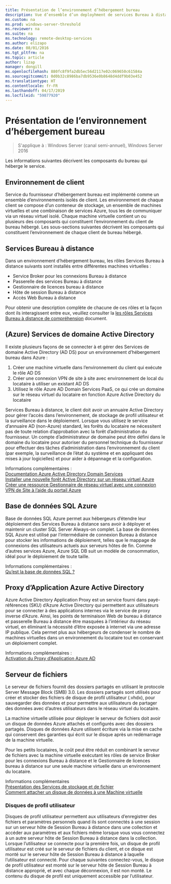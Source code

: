 ```yaml
---
title: Présentation de l’environnement d’hébergement bureau
description: Vue d’ensemble d’un deployhment de services Bureau à distance à l’aide d’Azure IaaS.
ms.custom: na
ms.prod: windows-server-threshold
ms.reviewer: na
ms.suite: na
ms.technology: remote-desktop-services
ms.author: elizapo
ms.date: 08/01/2016
ms.tgt_pltfrm: na
ms.topic: article
author: lizap
manager: dongill
ms.openlocfilehash: 880fc8f9fa2db5ec56d2117e02c069650c61584a
ms.sourcegitcommit: 0d0b32c8986ba7db9536e0b8648d4ddf9b03e452
ms.translationtype: HT
ms.contentlocale: fr-FR
ms.lasthandoff: 04/17/2019
ms.locfileid: "59877920"
---
```

# <a name="understanding-the-desktop-hosting-environment"></a>Présentation de l’environnement d’hébergement bureau

>S'applique à : Windows Server (canal semi-annuel), Windows Server 2016

Les informations suivantes décrivent les composants du bureau qui héberge le service.  
  
## <a name="tenant-environment"></a>Environnement de client  
Service du fournisseur d’hébergement bureau est implémenté comme un ensemble d’environnements isolés de client. Les environnement de chaque client se compose d’un conteneur de stockage, un ensemble de machines virtuelles et une combinaison de services Azure, tous les de communiquer via un réseau virtuel isolé. Chaque machine virtuelle contient un ou plusieurs des composants qui constituent l’environnement du client de bureau hébergé. Les sous-sections suivantes décrivent les composants qui constituent l’environnement de chaque client de bureau hébergé.

## <a name="remote-desktop-services"></a>Services Bureau à distance
Dans un environnement d’hébergement bureau, les rôles Services Bureau à distance suivants sont installés entre différentes machines virtuelles :

  - Service Broker pour les connexions Bureau à distance
  - Passerelle des services Bureau à distance
  - Gestionnaire de licences bureau à distance
  - Hôte de session Bureau à distance
  - Accès Web Bureau à distance

Pour obtenir une description complète de chacune de ces rôles et la façon dont ils interagissent entre eux, veuillez consulter la [les rôles Services Bureau à distance de compréhension](Understanding-RDS-roles.md) document.
  
##  <a name="azure-active-directory-domain-services"></a>(Azure) Services de domaine Active Directory  
Il existe plusieurs façons de se connecter à et gérer des Services de domaine Active Directory (AD DS) pour un environnement d’hébergement bureau dans Azure :

1. Créer une machine virtuelle dans l’environnement du client qui exécute le rôle AD DS
2. Créer une connexion VPN de site à site avec environnement de local du locataire à utiliser un existant AD DS
3. Utilisez le rôle Azure AD Domain Services PaaS, ce qui crée un domaine sur le réseau virtuel du locataire en fonction Azure Active Directory du locataire

Services Bureau à distance, le client doit avoir un annuaire Active Directory pour gérer l’accès dans l’environnement, de stockage de profil utilisateur et la surveillance dans le déploiement. Lorsque vous utilisez le service d’annuaire AD (non-Azure) standard, les forêts du locataire ne nécessitent pas de toute relation d’approbation avec la forêt d’administration du fournisseur. Un compte d’administrateur de domaine peut être défini dans le domaine du locataire pour autoriser du personnel technique du fournisseur pour effectuer des tâches d’administration dans l’environnement du client (par exemple, la surveillance de l’état du système et en appliquant des mises à jour logicielles) et pour aider à dépannage et la configuration.  
    
Informations complémentaires :  
[Documentation Azure Active Directory Domain Services](https://azure.microsoft.com/documentation/services/active-directory-ds/)  
[Installer une nouvelle forêt Active Directory sur un réseau virtuel Azure](https://azure.microsoft.com/documentation/articles/active-directory-new-forest-virtual-machine/)  
[Créer une ressource Gestionnaire de réseau virtuel avec une connexion VPN de Site à l’aide du portail Azure](https://azure.microsoft.com/documentation/articles/vpn-gateway-howto-site-to-site-resource-manager-portal/)  
  
## <a name="azure-sql-database"></a>Base de données SQL Azure  
Base de données SQL Azure permet aux hébergeurs d’étendre leur déploiement des Services Bureau à distance sans avoir à déployer et maintenir un cluster SQL Server Always-on complet. La base de données SQL Azure est utilisé par l’intermédiaire de connexion Bureau à distance pour stocker les informations de déploiement, telles que le mappage de connexions des utilisateurs actuels aux serveurs hôtes de fin. Comme d’autres services Azure, Azure SQL DB suit un modèle de consommation, idéal pour le déploiement de toute taille.   
  
Informations complémentaires :  
[Qu’est la base de données SQL ?](https://azure.microsoft.com/documentation/articles/sql-database-technical-overview/)  
  
## <a name="azure-active-directory-application-proxy"></a>Proxy d’Application Azure Active Directory  
Azure Active Directory Application Proxy est un service fourni dans payé-références (SKU) d’Azure Active Directory qui permettent aux utilisateurs pour se connecter à des applications internes via le service de proxy inverse d’Azure. Ainsi, les points de terminaison Web de bureau à distance et passerelle Bureau à distance être masquées à l’intérieur du réseau virtuel, en éliminant la nécessité d’être exposée à internet via une adresse IP publique. Cela permet plus aux hébergeurs de condenser le nombre de machines virtuelles dans un environnement du locataire tout en conservant un déploiement complet.
  
Informations complémentaires :  
[Activation du Proxy d’Application Azure AD](https://azure.microsoft.com/documentation/articles/active-directory-application-proxy-enable/)  
    
## <a name="file-server"></a>Serveur de fichiers  
Le serveur de fichiers fournit des dossiers partagés en utilisant le protocole Server Message Block (SMB) 3.0. Les dossiers partagés sont utilisés pour créer et stocker des fichiers de disque de profil utilisateur (.vhdx), pour sauvegarder des données et pour permettre aux utilisateurs de partager des données avec d’autres utilisateurs dans le réseau virtuel du locataire.
  
La machine virtuelle utilisée pour déployer le serveur de fichiers doit avoir un disque de données Azure attachés et configurés avec des dossiers partagés. Disques de données Azure utilisent écriture via la mise en cache qui conservent des garanties qui écrit sur le disque après un redémarrage de la machine virtuelle.  
  
Pour les petits locataires, le coût peut être réduit en combinant le serveur de fichiers avec la machine virtuelle exécutant les rôles de service Broker pour les connexions Bureau à distance et le Gestionnaire de licences bureau à distance sur une seule machine virtuelle dans un environnement du locataire.  
  
Informations complémentaires  
[Présentation des Services de stockage et de fichier](https://technet.microsoft.com/library/hh831487.aspx)  
[Comment attacher un disque de données à une Machine virtuelle](http://www.windowsazure.com/manage/windows/how-to-guides/attach-a-disk/)  
  
### <a name="user-profile-disks"></a>Disques de profil utilisateur  
Disques de profil utilisateur permettent aux utilisateurs d’enregistrer des fichiers et paramètres personnels quand ils sont connectés à une session sur un serveur hôte de Session Bureau à distance dans une collection et accéder aux paramètres et aux fichiers même lorsque vous vous connectez à un autre serveur hôte de Session Bureau à distance dans la collection. Lorsque l’utilisateur se connecte pour la première fois, un disque de profil utilisateur est créé sur le serveur de fichiers du client, et ce disque est monté sur le serveur hôte de Session Bureau à distance à laquelle l’utilisateur est connecté. Pour chaque suivantes connectez-vous, le disque de profil utilisateur est monté sur le serveur hôte de Session Bureau à distance approprié, et avec chaque déconnexion, il est non monté. Le contenu du disque de profil est uniquement accessible par l’utilisateur.  
  


